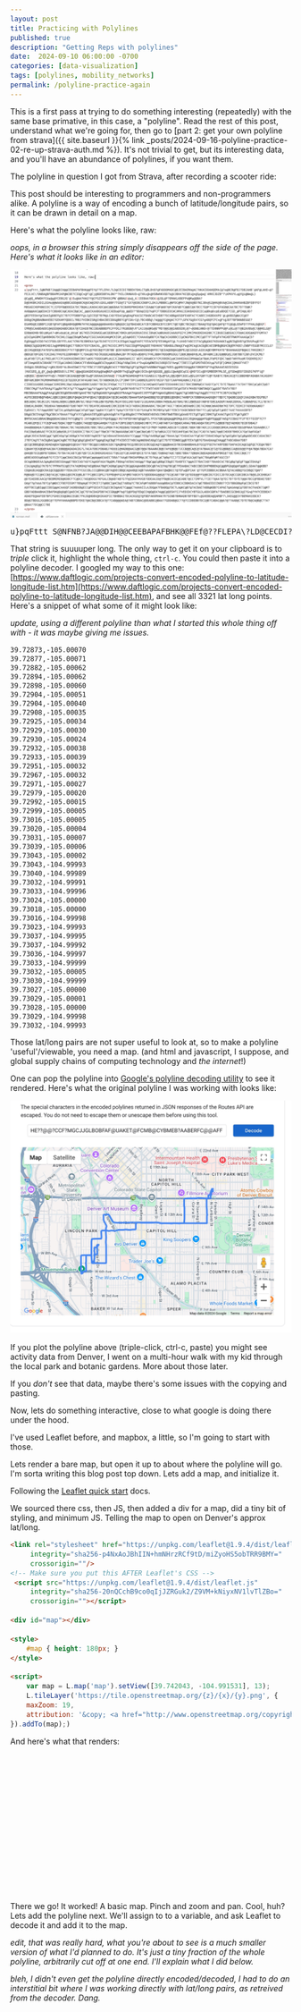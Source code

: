 ```yaml
---
layout: post
title: Practicing with Polylines
published: true
description: "Getting Reps with polylines"
date:  2024-09-10 06:00:00 -0700
categories: [data-visualization]
tags: [polylines, mobility_networks]
permalink: /polyline-practice-again
---
```


This is a first pass at trying to do something interesting (repeatedly) with the same base primative, in this case, a "polyline". Read the rest of this post, understand what we're going for, then go to [part 2: get your own polyline from strava]({{ site.baseurl  }}{% link _posts/2024-09-16-polyline-practice-02-re-up-strava-auth.md %}). It's not trivial to get, but its interesting data, and you'll have an abundance of polylines, if you want them. 


The polyline in question I got from Strava, after recording a scooter ride:

This post should be interesting to programmers and non-programmers alike. A polyline is a way of encoding a bunch of latitude/longitude pairs, so it can be drawn in detail on a map. 

Here's what the polyline looks like, raw:

_oops, in a browser this string simply disappears off the side of the page. Here's what it looks like in an editor:_

![polyline](/images/polyline_preview.jpg)

<pre>
u}pqFttt_S@NFNB?JA@@DIH@@CEEBAPAFBHK@@FEf@??FLEPA\?LD@CECDI?BBEH?DHLCT@BLBtB?@FADDDMADC@BJEIBAEMA@AC?HKACDDAHQEMA{@?e@BCR@FBJ?DBJAHB`@AF@LAHE~@?FEJLVC\?DNBA@BFBBAPMJAP@NCBE?CIO@Cn@Fl@Cj@BDEDBFALDN?^?HILCRHNAVD~@?XKz@k@HSBWHKVOD?b@VJBHA?KCQBi@n@Sp@e@`AMHIJDZB^?\KPKVYLq@f@i@Nm@L}@Cg@Q_AMWDH?CUa@g@YCEBGJQ`@]Eu@AA?HAG?f@CFSZITDHXXJPN`@BBAU}@s@_A][EEBAA?OEA}@JQL@F?EMAKLKBEFPd@Ma@QBA?D@EHKBKJKDILEGHe@@WAAEA@BBCADD@ABCK@UCW@IRO\GDGLABBF?TGD@TI^GX?@EDBJCNBFCLDHJLMBBBCL@NFDC@MH?JN@X@BD?NIJBh@SZ@HK@BVA@CDALDHHRAHBZBFEBYFO?MBSAECHDPANOIOC?CJIFDFB@DDEEA?DC?B@ALLKADACADC@AC@@GBAA?ECBARDPBKEHDA?IEA@@?C@F@AB?@FCKAF@D?C@@EC@A?BCC?E@P?CCB?GFAGB@CAA?BC?D??D@K?AAB@@AAC@@EDACD?CBBABCA@CADACB@CAC_@@UCKAABGAUAEICAEBa@FU@_@@ED?^BDA@IEQ?k@FCF?DBBGEOCWCAMAG]EAKBADGECECa@Bk@Dc@EaBDQE?CGD_@PIH@LHD?@BIFEEOAf@CDAAI@DBEF@IC?B?CFFDBBFF@LC@ICEQE?B?M@LCAD?EDAC@A@DA@FKACGCFBABCAEIHDB??DCABB@AEGDFEABFAC?CABECJHGBDXXPD`@L@HBDZ@NAJC@O?DOD@CM@BBABNAHEBI?GEKAM?QDDCL?RBJ?HIBKISR@CHBACBECDDG@BB?C@FCGKrC@\?BCABB@\?d@@@?C@H@AC?CF?\GFK?G@EA?CG?gABQFCFCn@Ft@JDT?BFBKNBEGGE?EGAMD@EJQBBFIJGB?@FAFC@B@ABHQ@BMN?H?KCA@@@A@@ABAAHEA?@B@GDCI@?BAEABCA?CB?CBBHGCB?CCBFC?@E?@BC?BCD@CC?BAA@?E@?@AC@AF@??C@G@LEEWFD??FHALD@DGF]CMR@SCAABDADDC@AEED@ADABDCBEA?@?CDAEB?NCCBEABBBDPXJFFDGJ?RGBEB@\R^LHJJ@d@Kb@E^MD?@@C@@IABDEDBj@?~@GNBJANDr@?TDXNNPPd@Fz@Gz@?f@BZAVBb@Cf@@HELG@?EDB@ADHBrBDz@KpA?~@Kv@a@|@_@Va@`@G?KES[KGKWGEa@CQEBDk@CYBKDc@XSAODUA]DSC[Bk@Ck@BUAUDIAAAUFQIYCIMK]MAODEDAGDBC?CIBUECE@DEACCFD@ACADE@AEFFGMFA?@IAI@AGBMCE@HBBKBG?DCDKLCG@@IBA@MZWA@?CGGCAAGKUAK@MCKIGM_@IA@KDEC?CHAAAD@BB?CA?B@CHJADBBCCC@CNGFBHJJMCC@DT?F?AF@FH?HGXBTFNKPFAAAG@CD?E@DH@@EAIDD?ACCFDDLGB?FELAAC?CMA?BJBMEKA?@A?DJHE?CCCFCAJED@ACA@@EHXFC?EEACKFQ?EEAM@AFC@L?LUHXD?ABCCCFAC@B@GKG?KOUAKKIq@RCD@DHB?@CBVUPo@D?A?BDNQCS@GDQHMCHDIJq@HMBMDI@KC??DBCH?EO?CBACKL_@HI?KCXICJMFS?GGCID@PPQA@GEE?HDHKHC^DBABGLENA@CFe@CMCk@CACD@BCAEIBMB@BGHCB@EM?KBI\CNBPYEGGB?MCCCLG?@CCHG@EE@CFA?DSFAJBEEDBXCF?V??@E@MFCOi@?KDCB@?FIB?BB`@CN?ADDHY@a@AAADEBAD@HFEC?@CEA@EB@AG@BPEJ@CGOGQ\AIDCA@EYBMFKH?E^BXAHAAGQFB@ACC?HHIDKC?@BDGB?@FGDE?CKCDAG?FHUYEIDBRHBDF?C?DAGBO?KD[KUEBIABDE@WAIBF?M?ADDv@D@FE?FHGJBBH?RDD@MGOGG?IB@C@@ABF@LHLJBFABKCIBJE@@BG@IJO@?BB?CDB\DVCDCME?@L@FAB?IFL@J?NEL@X?CCPCAADKAEBWOIBO?a@OG?OQQGG@ML@LEJCZ@@AD@AGJI`@EFCABA@BCH?CMJOBENIp@CDAHEDAAIDMH@@I@?B@AJF@PEFQDC?@@D?WHYRo@R?DQDKRQJG?UFIAm@HOEACDBABE??FIE@AJABKOJGNKACFFdBADG@@BEAZAp@KdCCRG@?AB@CDHLA^Dv@Gd@BNEDUJUBQDID?Ae@C?IBECCC@FGPDTKBIKVy@?UFQF]GMKK[QMAOFYVE?OHO@ULSRGBSb@^r@RXJDXD^ALBhAEDWCI?SC?EBCJ?JDEE@B@BCACC??BDEB@C@FC@CM@GFAABBNKFK@@G?KBIL@@XMDIGH@@BA?OMGMFGFYh@CNAAAEADIDIGSA[HUCGEQ_@_@Y_@q@c@NEDUD]LI?MC}@@e@GUAGDEXUXg@Xa@NGFc@AOBY?k@Ig@Fq@A]DCDc@AY@GGQD_@@GLC@eA@OCqCG}@HO?ICc@DYGMBEEM?MLSE_@?SDm@EO?IDGEG?KFFl@?n@K@QC]@OAKFAFFh@I\?HDBTCBCEAE@@F@B?Da@PJEKAACDAVWd@[??ALBFNIWHDA@FFA?GGABICC?@s@FSAj@@J@BFCEQCs@DLGH?GBF?C@F?EAB?C?BACAC@?CCBBDHBFAOABA?ACASDH?BBFA@CBBH?KGM@HAMABDF@ICB?EEDDC@?AFAGAB?AAC?D?AB@AO@JDcCP|BWF?DFCGAB@EDLEKFD?@IGF?ED?CAAFHAEA@ACCFECC@?CIDBEGGABBBJAH@@CSDREBMGJB@CAB@AAABBBCGABB??BCBUJFKB@C?CCTIYDEFFEZAICWJAKD@HEF@AB?EDDAHHKCGOJ?BHCENNM@EA?AAD?C@?C?D?E?B@AA??A?DH??BKC@C@DCE@D?EBBCCM@F?AAFBAA@?C@@BA?BCA?@??CA@@AA?@@?A?@@AA?@?CA@BGEI@ABR?KHB?ACF?CIFWIFADB?JEKHDDECDE@HIDFA?MABD?GNEDNQCC@@GDE?BAFA?BD?MBCBBAAAFKA@@FAA@C@BCBI@DEBAABB?@AAE?BC?@EB@GADD?@AA@BGSFRAA@A?H@AAECJEFFE@M?H@AAI@BDAG?@@AC?@CABB?A@?A@@EC??CC?F?CJB?CACB@?E?AGFECBEEHB@FABACJ@BCC@KKC@BGF@A@ACDFAF@DAI?@E@DGDA?@CBCAADBG?BAAAFEAF@AAEBB@?EC@P@BBI@EKBKC?AHBFCK?DBBHAGAADO@H??BD?C?@ADBCGD@YJXAIKBA?EGFBG?B@CA@AC?BC@CCDC?ADAEJB@ACC@B@CBN?EC?BGD?FBEI@B?@IM@G?NIH?DDIIHD?EAD?ICBIAHACDBBA?H@EBLAO?BAG?BCC@B@GED?ABFB?D@CEADEM?AABCDDKAL?CBBA@FEC?CI?B?A??EB@EALBABBC?BE@DAA?@@A@BAD?E@D?WDF?FE?BEAFBCABAA@ECDBCEEDB?ACD?ABDAIBD@AABAC?BAI@F?AGC??@DAC@DDA@BCCBE?AIH@@J@AADB@?KE?DFC?EEKCD?ADD@AA@AD?E@BAGCL?G?A@@ABBE?@EIAL@AB@BAG@@CAF@O?@@C?@@DA?CC@B?C?@A@?CB?EB?CAD?SAh@FK?MCMBF@?@B??EBCD?OABCNBKB?BH??CL@Q?@E@FC@HBI?AAE?HAAAGBFB?DB@GCBCEAH@G?B@CBDCA?BAAA??G@FA?CC@BAGAIBT@QBl@GKAO@B?A?F@UBD@BAI?FMCNBOEHDEKDJIMDFBWDTBDC@GAAB?ECF@EF@GCJBMCF@EAHACF@HCG?F@K?@DE?BMFDCAACUBRACBN@QDDACGBAI?H?C@B@?I[JH?A@NCKCS?P@VE@@@J[MJ?HFEDYAN?@E@@FCL?FCK?QBJ@O@b@@MIM@LDICJE@KA@@@AFG@DFE@@@E?AE@?CCBAI?FJF?E??ICEF?C??HCABC@F@CC??CE@FAAE?D@AC?@@F?G@@DC?AE@@?@@AGAH@A??C@?A?CBFEIB@?CED@AECHB?C?FCCAB?AB?CA?@@ADCARAG?BBIAD@A?DEIFFCG@BEB?E@?AEHDE?ECB?DBAG?DAA@B@@AEA?C@BEDD?@E?BBAAC?BC?AED@GDDE?BBC?BGCLGM@A?FACHEEBAE?D@A@D?A@?CD?M@F?A@HBCA@GCB?CC@D@C?@@A?@B?ADCICCDD@@CBHOAJAAAB?@EG@FNAA?EEAA@BCC?FACEB@E@BAAE?FCBJEC@B@SBLD?CEADDDCI?BA?CCA@??B@CB??BCB@AAAB@CAB?C@@CB@C@B?I?@?@BGAJIE?DEEAHFE@A?BCE@J?CAD?A?@AG?@@ECHDOB?BHDCA?G@?A@FAG@?@D@KJDEACBABC@@C?@BEAD@?@CABB@CK?HCKDB?A@BEB??@CABAAAEDHAGADA?CC@@@C?EB@?AABB@C@@C?BAAAJ@C?EADAEAA?F@EAD?IDDAEAD@A?@?@AE@BA?@C@B@ABEABCCADACBG?J?B?CA@?C?ACD@BAC@@ACA@BC?ECB@C@D@C@DAEAF?@@A@EA@CB@E?FAIDECE?ABCA@ANDBAEAD@CC@CC?D?E?EDNBC@@B?EEA?@B?G?DAADAA@CHA@@E?ABCABAA?DB?@CC@CBBE@D@CADAEA@EA?@@A@@HI@DIA??ED??BC@@CCABEACGDC?@A@BH@?DC@JBECDCGCBCG@IA@?C@@@BAACD?BCEABABBAHLB?GC@?FQCFA?ARFEBD?OAFACDCA@CG@F@C?CE@A?BD?C@AAH?@CK@D@FAACBA?CEBB@@AQADACDG?L?ACA?DBCFDBABJ?KEEEI@HADB@AACG@B?@@A?BAAANCB@E?AFE@B@E?JCCB@@CA@C@?A?BAAC@?I@?DI@BB@CCA@EEE@@?F@A?B@A?BDA?CA?@AK@B?DIE@BFB?EBBAC?D?BA?ACAB?C@D?@D?ICACBHDGDEAEGG?T@GI@?C@CAABF@DCE?D?A?@@C?D@BA@?A@C?@BE?BBA??@B@ACB@EA@AD@KAPBKE@??@C?DACCB@C??@DBEADDEA@BA@B?G?CCD?C@@CBAGCBAI@?BF@AC@@A@@AEAAEC?DBA??AA@D?BKOAPBM@LBC?D?K@L@C?@B@?CCJ?ICE@FAGAJ@O?@AC?BA@BF@M?AGCCD?OCA@DBNDEAAJ@A@BAEDBIGDA@@E?BDCEAD?AD?CA@ADFAGA?B@QMLFBBA@?AEBACHAG@@??B@C@@C@BB@CEB@EC?DABFEC?@@ACE?BACIAB??BAADCAC?BC@B@?@E@F?@@CEDAA@?CIAJ@A@E@J?K?D?C?PFMAFDJ@ECFA?AQMOH@?AE@BDAA?B@FCADB@C@A@?CBC@@GA@AABBCDDC@B?ACQ?H@?BC@E?PEAABAC?ABCCBECDHFMBBEK@C@@BPGD@Q@AF@@BCLSDAA?@@KBB?CD@AGBJAQ@DCRAI@CE@@GBD??EDAJDCFYCGCCBLCCC@BHAC@B?A@DECBB@CA@AAB@CA@B?AAABBA?@AA?@W@NCC?@?EFa@DFIAA`@??GPCEBBDCACBBAA?@?ACABB@?GCDB@C?@AF?M@BA@D?CC@HCCB@?AC@C?@BAI@DCMCE@BLB??FC@BCCQPGJ?EFMD@HFGCAF@MD?ABCH?S?@DDDBAG@@G@??EC@CAB??BFI@?EDE@@FFS@BCDG?CDCCJD?DCA@CCGBCDBCA?B@ELDCEHBGA?@D?EAEDBCAAC@?BEBMEREB@KDBCF?C@DCC?AE@DDGG?KFGALCB@AB?AB?G?F@ZGKAYHVGB?ODEAAJD@?FB@BCACEC@CABE?@CC?IMFVL??IE??@AA?@?EC?B??D?E?@@A?BCC@FBDAE?DB?GK@??@?AAA?B?C@?@NDCCFBEFEEGM??BD@A@E?FCMCE?J?@BBCI@HCD@I?ABD@?C?BCAF@M?ABBBFAAA@BBAC@?EBBCAIBBKDACA?@E?BBAEEDICNBO??CD?BBGBB@F@CCBCG?B?ADFFBCC@BI@@CCDDI@@ACAAGQFJADBDGB@ECC@PFGDIATCE@ICBCD@AAE?C@@@C?AAHAIILAJDQ@A?FBABQ@?DC?LA@KC@B?@?ACBAE?ABB@KBB?CAPAE?@AGAH@C@?DB?ACFAAEK?J@M?GBD?ADBAABHACEBAFDK@D@O@EC@AECHCJ@C?D?ACDAGFDB?ACCGB@@M?b@?I@DFD@?ED@CCH@Q@EA?A@@C@QESH?IJ?VEDIDCYBTGUJLADDCGBFA??DAEBECGCBHDJ@I?Gn@?YH?CEEBEA?ADAEFE@AAFEB?BFCFGHECEO@GNGCEGBC?FKJD@HDBV@HIKAOFIC?BHBBAI?DCACKGE@?@FBEFAKKMHAK?R?SCNB?BHNADB?BFFBD?c@GHEBEA@QAMBF?\JAEG@@CH?BEMAHIEBCK?BD@GTBDGGJGGBBC@??EFHYAHAA@BBPD?EKE?@ACB@CBBCA?@??CAB@@@AEA@?AB?CBBAC@DEABBC@BAA??GDDAB@GC??@?CCDBEBB?DCI@B?CABAC@@A?@??AAB@C?D?E?B@CA@B@C??A?@BAA??DC@@CC?BE
</pre>

That string is suuuuper long. The only way to get it on your clipboard is to _triple_ click it, highlight the whole thing, `ctrl-c`. You could then paste it into a polyline decoder. I googled my way to this one: 
[https://www.daftlogic.com/projects-convert-encoded-polyline-to-latitude-longitude-list.htm](https://www.daftlogic.com/projects-convert-encoded-polyline-to-latitude-longitude-list.htm), and see all 3321 lat long points. Here's a snippet of what some of it might look like:

_update, using a different polyline than what I started this whole thing off with - it was maybe giving me issues._

```
39.72873,-105.00070
39.72877,-105.00071
39.72882,-105.00062
39.72894,-105.00062
39.72898,-105.00060
39.72904,-105.00051
39.72904,-105.00040
39.72908,-105.00035
39.72925,-105.00034
39.72929,-105.00030
39.72930,-105.00024
39.72932,-105.00038
39.72933,-105.00039
39.72951,-105.00032
39.72967,-105.00032
39.72971,-105.00027
39.72979,-105.00020
39.72992,-105.00015
39.72999,-105.00005
39.73016,-105.00005
39.73020,-105.00004
39.73031,-105.00007
39.73039,-105.00006
39.73043,-105.00002
39.73043,-104.99993
39.73040,-104.99989
39.73032,-104.99991
39.73033,-104.99996
39.73024,-105.00000
39.73018,-105.00000
39.73016,-104.99998
39.73023,-104.99993
39.73037,-104.99995
39.73037,-104.99992
39.73036,-104.99997
39.73033,-104.99999
39.73032,-105.00005
39.73030,-104.99999
39.73027,-105.00000
39.73029,-105.00001
39.73028,-105.00000
39.73029,-104.99998
39.73032,-104.99993

```
Those lat/long pairs are not super useful to look at, so to make a polyline 'useful'/viewable, you need a map. (and html and javascript, I suppose, and global supply chains of computing technology and _the internet_!)

One can pop the polyline into [Google's polyline decoding utility](https://developers.google.com/maps/documentation/routes/polylinedecoder) to see it rendered. Here's what the original polyline I was working with looks like:

![polyline](/images/polyline-decoder.jpg)

If you plot the polyline above (triple-click, ctrl-c, paste) you might see activity data from Denver, I went on a multi-hour walk with my kid through the local park and botanic gardens. More about those later. 

If you _don't_ see that data, maybe there's some issues with the copying and pasting. 

Now, lets do something interactive, close to what google is doing there under the hood. 

I've used Leaflet before, and mapbox, a little, so I'm going to start with those. 

Lets render a bare map, but open it up to about where the polyline will go. I'm sorta writing this blog post top down. Lets add a map, and initialize it.

Following the [Leaflet quick start](https://leafletjs.com/examples/quick-start/) docs.

We sourced there css, then JS, then added a div for a map, did a tiny bit of styling, and minimum JS. Telling the map to open on Denver's approx lat/long.

```html
<link rel="stylesheet" href="https://unpkg.com/leaflet@1.9.4/dist/leaflet.css"
     integrity="sha256-p4NxAoJBhIIN+hmNHrzRCf9tD/miZyoHS5obTRR9BMY="
     crossorigin=""/>
<!-- Make sure you put this AFTER Leaflet's CSS -->
 <script src="https://unpkg.com/leaflet@1.9.4/dist/leaflet.js"
     integrity="sha256-20nQCchB9co0qIjJZRGuk2/Z9VM+kNiyxNV1lvTlZBo="
     crossorigin=""></script>

<div id="map"></div>

<style>
    #map { height: 180px; }
</style>

<script>
    var map = L.map('map').setView([39.742043, -104.991531], 13);
    L.tileLayer('https://tile.openstreetmap.org/{z}/{x}/{y}.png', {
    maxZoom: 19,
    attribution: '&copy; <a href="http://www.openstreetmap.org/copyright">OpenStreetMap</a>'
}).addTo(map);)
```

And here's what that renders:

<link rel="stylesheet" href="https://unpkg.com/leaflet@1.9.4/dist/leaflet.css"
     integrity="sha256-p4NxAoJBhIIN+hmNHrzRCf9tD/miZyoHS5obTRR9BMY="
     crossorigin=""/>
<!-- Make sure you put this AFTER Leaflet's CSS -->
 <script src="https://unpkg.com/leaflet@1.9.4/dist/leaflet.js"
     integrity="sha256-20nQCchB9co0qIjJZRGuk2/Z9VM+kNiyxNV1lvTlZBo="
     crossorigin=""></script>
<link rel="stylesheet" href="https://unpkg.com/leaflet@1.9.4/dist/leaflet.css" />

<div id="map1"></div>

<style>
    #map1 { height: 250px; }

    #map2 { height: 400px; } 
</style>

There we go! It worked! A basic map. Pinch and zoom and pan. Cool, huh? Lets add the polyline next. We'll assign to to a variable, and ask Leaflet to decode it and add it to the map.

_edit, that was really hard, what you're about to see is a much smaller version of what I'd planned to do. It's just a tiny fraction of the whole polyline, arbitrarily cut off at one end. I'll explain what I did below._

_bleh, I didn't even get the polyline directly encoded/decoded, I had to do an interstitial bit where I was working directly with lat/long pairs, as retreived from the decoder. Dang._


<div id="map2"></div>

<script>

     var map1 = L.map('map1').setView([39.742043, -104.991531], 13);

    L.tileLayer('https://tile.openstreetmap.org/{z}/{x}/{y}.png', {
    maxZoom: 19,
    attribution: '&copy; <a href="http://www.openstreetmap.org/copyright">OpenStreetMap</a>'
    }).addTo(map1);

    var map2 = L.map('map2').setView([39.736532, -104.977459], 18);

    L.tileLayer('https://tile.openstreetmap.org/{z}/{x}/{y}.png', {
    maxZoom: 23,
    attribution: '&copy; <a href="http://www.openstreetmap.org/copyright">OpenStreetMap</a>'
    }).addTo(map2);

    
    var latLngs = [
[39.72873,-105.00070],
[39.72877,-105.00071],
[39.72882,-105.00062],
[39.72894,-105.00062],
[39.72898,-105.00060],
[39.72904,-105.00051],
[39.72904,-105.00040],
[39.72908,-105.00035],
[39.72925,-105.00034],
[39.72929,-105.00030],
[39.72930,-105.00024],
[39.72932,-105.00038],
[39.72933,-105.00039],
[39.72951,-105.00032],
[39.72967,-105.00032],
[39.72971,-105.00027],
[39.72979,-105.00020],
[39.72992,-105.00015],
[39.72999,-105.00005],
[39.73016,-105.00005],
[39.73020,-105.00004],
[39.73031,-105.00007],
[39.73039,-105.00006],
[39.73043,-105.00002],
[39.73043,-104.99993],
[39.73040,-104.99989],
[39.73032,-104.99991],
[39.73033,-104.99996],
[39.73024,-105.00000],
[39.73018,-105.00000],
[39.73016,-104.99998],
[39.73023,-104.99993],
[39.73037,-104.99995],
[39.73037,-104.99992],
[39.73036,-104.99997],
[39.73033,-104.99999],
[39.73032,-105.00005],
[39.73030,-104.99999],
[39.73027,-105.00000],
[39.73029,-105.00001],
[39.73028,-105.00000],
[39.73029,-104.99998],
[39.73032,-104.99993]
]

var polyline = L.polyline(latLngs, {color: 'red'})
polyline.addTo(map2);

map2.panTo(new L.LatLng(39.73032,-104.99993), 25);

 
</script>

Here's what I did:

```javascript
var map2 = L.map('map2').setView([39.736532, -104.977459], 17);

L.tileLayer('https://tile.openstreetmap.org/{z}/{x}/{y}.png', {
maxZoom: 23,
attribution: '&copy; <a href="http://www.openstreetmap.org/copyright">OpenStreetMap</a>'
}).addTo(map2);

var latLngs = [
    [39.72873,-105.00070],
    [39.72877,-105.00071],
    [39.72882,-105.00062],
    // [lots more coordinate pairs here]
    [39.73032,-104.99993]
]

var encoded_polyline = "u}pqFttt_S@NFNB?JA@@DIH@@CEEBAPAFBHK@@FEf@??FLEPA\?LD@CECDI?BBEH?DHLCT@BLBtB?@FADDDMADC@BJEIBAEMA@AC?HKACDDAHQEMA{@?e@BCR@FBJ?DBJAHB`@AF@LAHE~@?FEJLVC\?DNBA@BFBBAPMJAP@NCBE?CIO@Cn@Fl@Cj@BDEDBFALDN?^?HILCRHNAVD~@?XKz@k@HSBWHKVOD?b@VJBHA?KCQBi@n@Sp@e@`AMHIJDZB^?\KPKVYLq@f@i@Nm@L}@Cg@Q_AMWDH?CUa@g@YCEBGJQ`@]Eu@AA?HAG?f@CFSZITDHXXJPN`@BBAU}@s@_A][EEBAA?OEA}@JQL@F?EMAKLKBEFPd@Ma@QBA?D@EHKBKJKDILEGHe@@WAAEA@BBCADD@ABCK@UCW@IRO\GDGLABBF?TGD@TI^GX?@EDBJCNBFCLDHJLMBBBCL@NFDC@MH?JN@X@BD?NIJBh@SZ@HK@BVA@CDALDHHRAHBZBFEBYFO?MBSAECHDPANOIOC?CJIFDFB@DDEEA?DC?B@ALLKADACADC@AC@@GBAA?ECBARDPBKEHDA?IEA@@?C@F@AB?@FCKAF@D?C@@EC@A?BCC?E@P?CCB?GFAGB@CAA?BC?D??D@K?AAB@@AAC@@EDACD?CBBABCA@CADACB@CAC_@@UCKAABGAUAEICAEBa@FU@_@@ED?^BDA@IEQ?k@FCF?DBBGEOCWCAMAG]EAKBADGECECa@Bk@Dc@EaBDQE?CGD_@PIH@LHD?@BIFEEOAf@CDAAI@DBEF@IC?B?CFFDBBFF@LC@ICEQE?B?M@LCAD?EDAC@A@DA@FKACGCFBABCAEIHDB??DCABB@AEGDFEABFAC?CABECJHGBDXXPD`@L@HBDZ@NAJC@O?DOD@CM@BBABNAHEBI?GEKAM?QDDCL?RBJ?HIBKISR@CHBACBECDDG@BB?C@FCGKrC@\?BCABB@\?d@@@?C@H@AC?CF?\GFK?G@EA?CG?gABQFCFCn@Ft@JDT?BFBKNBEGGE?EGAMD@EJQBBFIJGB?@FAFC@B@ABHQ@BMN?H?KCA@@@A@@ABAAHEA?@B@GDCI@?BAEABCA?CB?CBBHGCB?CCBFC?@E?@BC?BCD@CC?BAA@?E@?@AC@AF@??C@G@LEEWFD??FHALD@DGF]CMR@SCAABDADDC@AEED@ADABDCBEA?@?CDAEB?NCCBEABBBDPXJFFDGJ?RGBEB@\R^LHJJ@d@Kb@E^MD?@@C@@IABDEDBj@?~@GNBJANDr@?TDXNNPPd@Fz@Gz@?f@BZAVBb@Cf@@HELG@?EDB@ADHBrBDz@KpA?~@Kv@a@|@_@Va@`@G?KES[KGKWGEa@CQEBDk@CYBKDc@XSAODUA]DSC[Bk@Ck@BUAUDIAAAUFQIYCIMK]MAODEDAGDBC?CIBUECE@DEACCFD@ACADE@AEFFGMFA?@IAI@AGBMCE@HBBKBG?DCDKLCG@@IBA@MZWA@?CGGCAAGKUAK@MCKIGM_@IA@KDEC?CHAAAD@BB?CA?B@CHJADBBCCC@CNGFBHJJMCC@DT?F?AF@FH?HGXBTFNKPFAAAG@CD?E@DH@@EAIDD?ACCFDDLGB?FELAAC?CMA?BJBMEKA?@A?DJHE?CCCFCAJED@ACA@@EHXFC?EEACKFQ?EEAM@AFC@L?LUHXD?ABCCCFAC@B@GKG?KOUAKKIq@RCD@DHB?@CBVUPo@D?A?BDNQCS@GDQHMCHDIJq@HMBMDI@KC??DBCH?EO?CBACKL_@HI?KCXICJMFS?GGCID@PPQA@GEE?HDHKHC^DBABGLENA@CFe@CMCk@CACD@BCAEIBMB@BGHCB@EM?KBI\CNBPYEGGB?MCCCLG?@CCHG@EE@CFA?DSFAJBEEDBXCF?V??@E@MFCOi@?KDCB@?FIB?BB`@CN?ADDHY@a@AAADEBAD@HFEC?@CEA@EB@AG@BPEJ@CGOGQ\AIDCA@EYBMFKH?E^BXAHAAGQFB@ACC?HHIDKC?@BDGB?@FGDE?CKCDAG?FHUYEIDBRHBDF?C?DAGBO?KD[KUEBIABDE@WAIBF?M?ADDv@D@FE?FHGJBBH?RDD@MGOGG?IB@C@@ABF@LHLJBFABKCIBJE@@BG@IJO@?BB?CDB\DVCDCME?@L@FAB?IFL@J?NEL@X?CCPCAADKAEBWOIBO?a@OG?OQQGG@ML@LEJCZ@@AD@AGJI`@EFCABA@BCH?CMJOBENIp@CDAHEDAAIDMH@@I@?B@AJF@PEFQDC?@@D?WHYRo@R?DQDKRQJG?UFIAm@HOEACDBABE??FIE@AJABKOJGNKACFFdBADG@@BEAZAp@KdCCRG@?AB@CDHLA^Dv@Gd@BNEDUJUBQDID?Ae@C?IBECCC@FGPDTKBIKVy@?UFQF]GMKK[QMAOFYVE?OHO@ULSRGBSb@^r@RXJDXD^ALBhAEDWCI?SC?EBCJ?JDEE@B@BCACC??BDEB@C@FC@CM@GFAABBNKFK@@G?KBIL@@XMDIGH@@BA?OMGMFGFYh@CNAAAEADIDIGSA[HUCGEQ_@_@Y_@q@c@NEDUD]LI?MC}@@e@GUAGDEXUXg@Xa@NGFc@AOBY?k@Ig@Fq@A]DCDc@AY@GGQD_@@GLC@eA@OCqCG}@HO?ICc@DYGMBEEM?MLSE_@?SDm@EO?IDGEG?KFFl@?n@K@QC]@OAKFAFFh@I\?HDBTCBCEAE@@F@B?Da@PJEKAACDAVWd@[??ALBFNIWHDA@FFA?GGABICC?@s@FSAj@@J@BFCEQCs@DLGH?GBF?C@F?EAB?C?BACAC@?CCBBDHBFAOABA?ACASDH?BBFA@CBBH?KGM@HAMABDF@ICB?EEDDC@?AFAGAB?AAC?D?AB@AO@JDcCP|BWF?DFCGAB@EDLEKFD?@IGF?ED?CAAFHAEA@ACCFECC@?CIDBEGGABBBJAH@@CSDREBMGJB@CAB@AAABBBCGABB??BCBUJFKB@C?CCTIYDEFFEZAICWJAKD@HEF@AB?EDDAHHKCGOJ?BHCENNM@EA?AAD?C@?C?D?E?B@AA??A?DH??BKC@C@DCE@D?EBBCCM@F?AAFBAA@?C@@BA?BCA?@??CA@@AA?@@?A?@@AA?@?CA@BGEI@ABR?KHB?ACF?CIFWIFADB?JEKHDDECDE@HIDFA?MABD?GNEDNQCC@@GDE?BAFA?BD?MBCBBAAAFKA@@FAA@C@BCBI@DEBAABB?@AAE?BC?@EB@GADD?@AA@BGSFRAA@A?H@AAECJEFFE@M?H@AAI@BDAG?@@AC?@CABB?A@?A@@EC??CC?F?CJB?CACB@?E?AGFECBEEHB@FABACJ@BCC@KKC@BGF@A@ACDFAF@DAI?@E@DGDA?@CBCAADBG?BAAAFEAF@AAEBB@?EC@P@BBI@EKBKC?AHBFCK?DBBHAGAADO@H??BD?C?@ADBCGD@YJXAIKBA?EGFBG?B@CA@AC?BC@CCDC?ADAEJB@ACC@B@CBN?EC?BGD?FBEI@B?@IM@G?NIH?DDIIHD?EAD?ICBIAHACDBBA?H@EBLAO?BAG?BCC@B@GED?ABFB?D@CEADEM?AABCDDKAL?CBBA@FEC?CI?B?A??EB@EALBABBC?BE@DAA?@@A@BAD?E@D?WDF?FE?BEAFBCABAA@ECDBCEEDB?ACD?ABDAIBD@AABAC?BAI@F?AGC??@DAC@DDA@BCCBE?AIH@@J@AADB@?KE?DFC?EEKCD?ADD@AA@AD?E@BAGCL?G?A@@ABBE?@EIAL@AB@BAG@@CAF@O?@@C?@@DA?CC@B?C?@A@?CB?EB?CAD?SAh@FK?MCMBF@?@B??EBCD?OABCNBKB?BH??CL@Q?@E@FC@HBI?AAE?HAAAGBFB?DB@GCBCEAH@G?B@CBDCA?BAAA??G@FA?CC@BAGAIBT@QBl@GKAO@B?A?F@UBD@BAI?FMCNBOEHDEKDJIMDFBWDTBDC@GAAB?ECF@EF@GCJBMCF@EAHACF@HCG?F@K?@DE?BMFDCAACUBRACBN@QDDACGBAI?H?C@B@?I[JH?A@NCKCS?P@VE@@@J[MJ?HFEDYAN?@E@@FCL?FCK?QBJ@O@b@@MIM@LDICJE@KA@@@AFG@DFE@@@E?AE@?CCBAI?FJF?E??ICEF?C??HCABC@F@CC??CE@FAAE?D@AC?@@F?G@@DC?AE@@?@@AGAH@A??C@?A?CBFEIB@?CED@AECHB?C?FCCAB?AB?CA?@@ADCARAG?BBIAD@A?DEIFFCG@BEB?E@?AEHDE?ECB?DBAG?DAA@B@@AEA?C@BEDD?@E?BBAAC?BC?AED@GDDE?BBC?BGCLGM@A?FACHEEBAE?D@A@D?A@?CD?M@F?A@HBCA@GCB?CC@D@C?@@A?@B?ADCICCDD@@CBHOAJAAAB?@EG@FNAA?EEAA@BCC?FACEB@E@BAAE?FCBJEC@B@SBLD?CEADDDCI?BA?CCA@??B@CB??BCB@AAAB@CAB?C@@CB@C@B?I?@?@BGAJIE?DEEAHFE@A?BCE@J?CAD?A?@AG?@@ECHDOB?BHDCA?G@?A@FAG@?@D@KJDEACBABC@@C?@BEAD@?@CABB@CK?HCKDB?A@BEB??@CABAAAEDHAGADA?CC@@@C?EB@?AABB@C@@C?BAAAJ@C?EADAEAA?F@EAD?IDDAEAD@A?@?@AE@BA?@C@B@ABEABCCADACBG?J?B?CA@?C?ACD@BAC@@ACA@BC?ECB@C@D@C@DAEAF?@@A@EA@CB@E?FAIDECE?ABCA@ANDBAEAD@CC@CC?D?E?EDNBC@@B?EEA?@B?G?DAADAA@CHA@@E?ABCABAA?DB?@CC@CBBE@D@CADAEA@EA?@@A@@HI@DIA??ED??BC@@CCABEACGDC?@A@BH@?DC@JBECDCGCBCG@IA@?C@@@BAACD?BCEABABBAHLB?GC@?FQCFA?ARFEBD?OAFACDCA@CG@F@C?CE@A?BD?C@AAH?@CK@D@FAACBA?CEBB@@AQADACDG?L?ACA?DBCFDBABJ?KEEEI@HADB@AACG@B?@@A?BAAANCB@E?AFE@B@E?JCCB@@CA@C@?A?BAAC@?I@?DI@BB@CCA@EEE@@?F@A?B@A?BDA?CA?@AK@B?DIE@BFB?EBBAC?D?BA?ACAB?C@D?@D?ICACBHDGDEAEGG?T@GI@?C@CAABF@DCE?D?A?@@C?D@BA@?A@C?@BE?BBA??@B@ACB@EA@AD@KAPBKE@??@C?DACCB@C??@DBEADDEA@BA@B?G?CCD?C@@CBAGCBAI@?BF@AC@@A@@AEAAEC?DBA??AA@D?BKOAPBM@LBC?D?K@L@C?@B@?CCJ?ICE@FAGAJ@O?@AC?BA@BF@M?AGCCD?OCA@DBNDEAAJ@A@BAEDBIGDA@@E?BDCEAD?AD?CA@ADFAGA?B@QMLFBBA@?AEBACHAG@@??B@C@@C@BB@CEB@EC?DABFEC?@@ACE?BACIAB??BAADCAC?BC@B@?@E@F?@@CEDAA@?CIAJ@A@E@J?K?D?C?PFMAFDJ@ECFA?AQMOH@?AE@BDAA?B@FCADB@C@A@?CBC@@GA@AABBCDDC@B?ACQ?H@?BC@E?PEAABAC?ABCCBECDHFMBBEK@C@@BPGD@Q@AF@@BCLSDAA?@@KBB?CD@AGBJAQ@DCRAI@CE@@GBD??EDAJDCFYCGCCBLCCC@BHAC@B?A@DECBB@CA@AAB@CA@B?AAABBA?@AA?@W@NCC?@?EFa@DFIAA`@??GPCEBBDCACBBAA?@?ACABB@?GCDB@C?@AF?M@BA@D?CC@HCCB@?AC@C?@BAI@DCMCE@BLB??FC@BCCQPGJ?EFMD@HFGCAF@MD?ABCH?S?@DDDBAG@@G@??EC@CAB??BFI@?EDE@@FFS@BCDG?CDCCJD?DCA@CCGBCDBCA?B@ELDCEHBGA?@D?EAEDBCAAC@?BEBMEREB@KDBCF?C@DCC?AE@DDGG?KFGALCB@AB?AB?G?F@ZGKAYHVGB?ODEAAJD@?FB@BCACEC@CABE?@CC?IMFVL??IE??@AA?@?EC?B??D?E?@@A?BCC@FBDAE?DB?GK@??@?AAA?B?C@?@NDCCFBEFEEGM??BD@A@E?FCMCE?J?@BBCI@HCD@I?ABD@?C?BCAF@M?ABBBFAAA@BBAC@?EBBCAIBBKDACA?@E?BBAEEDICNBO??CD?BBGBB@F@CCBCG?B?ADFFBCC@BI@@CCDDI@@ACAAGQFJADBDGB@ECC@PFGDIATCE@ICBCD@AAE?C@@@C?AAHAIILAJDQ@A?FBABQ@?DC?LA@KC@B?@?ACBAE?ABB@KBB?CAPAE?@AGAH@C@?DB?ACFAAEK?J@M?GBD?ADBAABHACEBAFDK@D@O@EC@AECHCJ@C?D?ACDAGFDB?ACCGB@@M?b@?I@DFD@?ED@CCH@Q@EA?A@@C@QESH?IJ?VEDIDCYBTGUJLADDCGBFA??DAEBECGCBHDJ@I?Gn@?YH?CEEBEA?ADAEFE@AAFEB?BFCFGHECEO@GNGCEGBC?FKJD@HDBV@HIKAOFIC?BHBBAI?DCACKGE@?@FBEFAKKMHAK?R?SCNB?BHNADB?BFFBD?c@GHEBEA@QAMBF?\JAEG@@CH?BEMAHIEBCK?BD@GTBDGGJGGBBC@??EFHYAHAA@BBPD?EKE?@ACB@CBBCA?@??CAB@@@AEA@?AB?CBBAC@DEABBC@BAA??GDDAB@GC??@?CCDBEBB?DCI@B?CABAC@@A?@??AAB@C?D?E?B@CA@B@C??A?@BAA??DC@@CC?BE"

var decodedPolyline = L.encoded(polyline)
console.log(decodedPolyline)

var polyline = L.polyline(latLngs, {color: 'red'})


polyline.addTo(map2);

map2.panTo(new L.LatLng(39.73032,-104.99993), 23);
```
I wasn't actually able to get the whole polyline decoded into lat/long coords, to make the issue smaller I used an [online tool](https://www.daftlogic.com/projects-convert-encoded-polyline-to-latitude-longitude-list.htm) to paste the polyline in and get the coords back, then handled it as an array in javascript directly.

It was super janky, but works. 

I realized I wasn't sure if the polyline was working right - on this map, after panning and zooming to the last given coord, the whole line was bottomed out at like the 0/0 position of the map. 

Soooo now it works.

Next time, might animate a marker moving along the line, something like [https://github.com/openplans/Leaflet.AnimatedMarker?tab=readme-ov-file](https://github.com/openplans/Leaflet.AnimatedMarker?tab=readme-ov-file), or maybe make the line blink, or see if we can give a sense of which direction the movement was happening in. 

